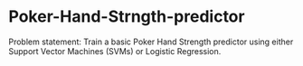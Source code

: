# Poker-Hand-Strngth-predictor
Problem statement: Train a basic Poker Hand Strength predictor using either Support Vector Machines (SVMs) or Logistic Regression.
